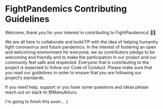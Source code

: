 # FightPandemics Contributing Guidelines

Welcome, thank you for your interest in contributing to FightPandemics! 🙏🏼

We are all here to collaborate and build FP with the idea of helping humanity fight coronavirus and future pandemics.
In the interest of fostering an open and welcoming environment for everyone, we as contributors pledge to be welcoming and friendly and to make the participation in our project and our community feel safe and respected.
Everyone that is contributing to the project is expected to follow our Code of Conduct. Please make sure that you read our guidelines in order to ensure that you are following our project’s standards.

If you need help, support or you have some questions and ideas please reach out on slack to @ManuAlzuru

I'm going to finish this soon... :)
